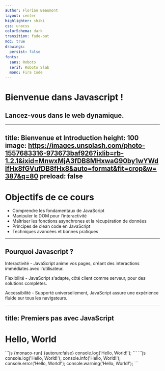 ```yaml
---
author: Florian Beaumont
layout: center
highlighter: shiki
css: unocss
colorSchema: dark
transition: fade-out
mdc: true
drawings:
  persist: false
fonts:
  sans: Roboto
  serif: Roboto Slab
  mono: Fira Code
---
```


# Bienvenue dans Javascript !

## Lancez-vous dans le web dynamique.

---
title: Bienvenue et Introduction
height: 100
image: https://images.unsplash.com/photo-1557683316-973673baf926?ixlib=rb-1.2.1&ixid=MnwxMjA3fDB8MHxwaG90by1wYWdlfHx8fGVufDB8fHx8&auto=format&fit=crop&w=387&q=80
preload: false
---

# Objectifs de ce cours

<v-clicks>

- Comprendre les fondamentaux de JavaScript 
- Manipuler le DOM pour l'interactivité
- Maîtriser les fonctions asynchrones et la récupération de données
- Principes de clean code en JavaScript
- Techniques avancées et bonnes pratiques

</v-clicks>



---

## Pourquoi Javascript ?

<div h-80 flex="~ items-center">
    <div grid="~ gap-y-4" mt10>
        <p><span text-2xl v-click="1" class="color-#F7DF1E">Interactivité</span> <span op50 v-click="2"> - JavaScript anime vos pages, créant des interactions immédiates avec l'utilisateur.</span></p>
        <p><span text-2xl v-click="3" class="color-purple">Flexibilité</span> <span op50 v-click="4"> - JavaScript s'adapte, côté client comme serveur, pour des solutions complètes.</span></p>
        <p><span text-2xl v-click="5" class="color-#4FC08D">Accessibilité</span> <span op50 v-click="6"> - Supporté universellement, JavaScript assure une expérience fluide sur tous les navigateurs.</span></p>
    </div>
</div>

---
title: Premiers pas avec JavaScript
---

<h1 class="text-center">Hello, World</h1> 
```js {monaco-run} {autorun:false}
console.log('Hello, World!');
```
<v-click at="+1">
```js
console.log('Hello, World!');
console.info('Hello, World!');
console.error('Hello, World!');
console.warning('Hello, World!');
```
</v-click>
<!-- throw new Error() pour signaler des erreurs qui doivent interrompre l'exécution d'un bloc de code.

catch(error) pour gérer de manière élégante les erreurs qui peuvent être récupérées.

console.error() pour logger des erreurs ou des informations importantes pour le débogage sans interrompre l'exécution du programme.-->

---
title: Variables, Types de Données, et Opérations
---

<div grid="~ flex-start">

# Variables et Constantes
<div class="inline-block">
    <span v-mark.strike-through.red>`var`</span>, <span v-mark.circle.teal>`let` et `const`</span>
</div>

```js {monaco-run}
let x = 42;
console.log(x);
```
</div>

<p v-click="'+1'">Pourquoi ?</p>
<img v-click="'+1'" src="/assets/images/ManonSofaWellness.jpg" class="m-auto h-60 rounded shadow" />

---
title: var exemple #1 
transition: fade-out
---

# Un peu d'explication #1:

<div  v-mark="{at: 1, color: 'teal', type: 'highlight'}">var: peut être re-déclarée et mise à jour</div>
<div v-click="2" v-mark="{at: 2, color: 'teal', type: 'highlight'}">let et const : peut être mise à jour mais <span v-mark="{at: 2, color: '#BE4165', type: 'strike-through'}">pas re-déclarée</span></div>

```js {monaco-run}
var greeting = "Hello";
var greeting = "Bonjour"; // Re-déclaration valide
console.log(greeting); // "Bonjour"

// let et const: peuvent être mise à jour mais pas re-déclarées
let greeting2 = "Hello";
//let greeting2 = "Hola";
greeting2 = "Bonjour"; 
```
---
title: var exemple #2
transition: fade-out
---

# Un peu d'explication #2:

<div v-click="0" v-mark="{at: 1, color: 'teal', type: 'highlight'}">Le scope de la variable est le bloc d'instructions</div>
<div class="flex w-220 gap-2">
    <div class="w-1/2">
```js {monaco-run}
// var: portée de fonction
function testVar() {
  var x = 1;
  if (true) {
    var x = 2; // Même variable !
    console.log(x); // 2
  }
  console.log(x); // 2
}
testVar();
```
    </div>
    <div class="w-1/2">
```js {monaco-run}
// let: portée de bloc
function testLet() {
  let y = 1;
  if (true) {
    let y = 2; // Variable différente
    console.log(y); // 2
  }
  console.log(y); // 1
}
testLet();
```
    </div>
</div>


---
title: var exemple #3
transition: fade-out
---

# Un peu d'explication #3:

<div v-click="0" v-mark="{at: 1, color: 'teal', type: 'highlight'}">Le Hoisting</div>
```js {monaco-run}
console.log(a); // var a; 
var a = 3;

let b = 3;

const c = 3;
```


---
title: var exemple #4
transition: fade-out
---

# Un peu d'explication #4:

<div v-click="0" v-mark="{at: 1, color: 'teal', type: 'highlight'}">Le scope encore</div>
```js {monaco-run} {autorun:false}
// var dans une boucle for
for (var i = 0; i < 3; i++) {
  console.log(i); // 0, 1, 2
}

console.log(i); // 3, `i` est accessible en dehors de la boucle
console.log('-------------------------');
// let dans une boucle for
for (let j = 0; j < 3; j++) {
  console.log(j); // 0, 1, 2
}

/* console.log(j); Erreur: j is not defined, `j` n'est pas accessible en dehors de la boucle */
```

---
title: functions 
---

# Les fonctions

````md magic-move
```js {hide|1-3|7-10|all}{lines:true}
function add(a, b) {
  return a + b;
}

console.log(add(2, 3));

const addShorter = (a, b) => {
  return a + b;
}

console.log(addShorter(2, 3));
```

```js
function add(a, b) {
  return a + b;
}

console.log(add(2, 3));

const addShorter = (a, b) => a + b;

console.log(addShorter(2, 3));
```

```js
function add(a) {
  return a + 4;
}

console.log(add(2, 3));

const addShorter = a => a + 4;

console.log(addShorter(2, 3));
```

````

<v-click at="+1">

<br />

#### Ce qu'il faut retenir :

Les fonctions nous aident à réutiliser des morceaux de code sans avoir à le réécrire.
Il y a différentes manières d'écrire des fonctions, mais elles visent toutes à accomplir une tâche.

</v-click>


<br />

---
title: Les tableaux
---

# Les tableaux

````md magic-move
```js
const names = new Array('Le meilleur des mondes', 'Crime et Chatiment', 'Le proces', 'Les nuits blanche');
```

```js
const livres = ['Le meilleur des mondes', 'Crime et Chatiment', 'Le proces', 'Les nuits blanche'];

console.log(livres[3]); // Accède au quatrième livre: Les nuits blanche 
```
````
<br />

<v-click at="+1">

#### A quoi sert le tableau ?
Les tableaux en JavaScript stockent des collections d'éléments sous une même variable, permettant d'organiser, d'accéder, et de manipuler ces données grâce à des indices.

</v-click>

---

<v-click at="+1">
## Le mot clef `this`

* Le this en JavaScript fait référence à l'objet qui est en train d'exécuter le code courant, servant à accéder à ses propriétés et méthodes.
</v-click>
<br />
<v-click at="+1">
## Contexte de this :

* Fonctions Traditionnelles : this varie selon comment la fonction est appelée.
* Arrow Functions : this est fixé au contexte de déclaration, sans propre this.

</v-click>
<br />
<v-click at="+1">
## Hoisting :

* Fonctions Traditionnelles : Déclarations hoistées, utilisables avant leur définition.
* Arrow Functions : Doivent être déclarées avant utilisation, pas de hoisting.
</v-click>

---

# Sommaire
<Toc minDepth="1" maxDepth="2"></Toc>
